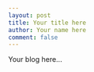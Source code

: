 ```yaml
---
layout: post
title: Your title here
author: Your name here
comment: false
---
```


Your blog here...
